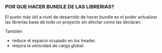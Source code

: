 
### POR QUE HACER BUNDLE DE LAS LIBRERIAS?

El punto más útil a nivel de desarrollo de hacer bundle es el poder actualizar las librerías base de todo un proyecto sin afectar como las declaran.

También
+ reduce el espacio ocupado en los header.
+ mejora la velocidad de carga global.
